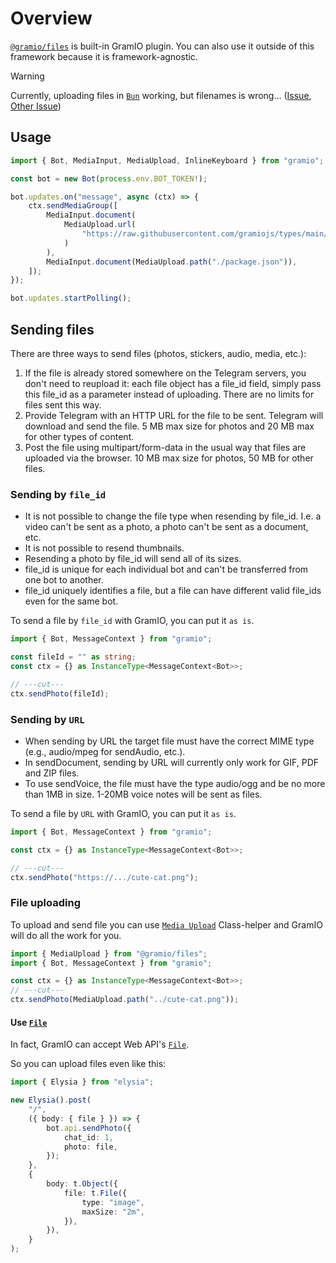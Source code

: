 # Overview

[`@gramio/files`](https://github.com/gramiojs/files) is built-in GramIO plugin. You can also use it outside of this framework because it is framework-agnostic.

> [!WARNING]
> Currently, uploading files in [`Bun`](https://bun.sh/) working, but filenames is wrong... ([Issue](https://github.com/oven-sh/bun/issues/8750), [Other Issue](https://github.com/oven-sh/bun/issues/2644))

## Usage

```ts twoslash
import { Bot, MediaInput, MediaUpload, InlineKeyboard } from "gramio";

const bot = new Bot(process.env.BOT_TOKEN!);

bot.updates.on("message", async (ctx) => {
    ctx.sendMediaGroup([
        MediaInput.document(
            MediaUpload.url(
                "https://raw.githubusercontent.com/gramiojs/types/main/README.md"
            )
        ),
        MediaInput.document(MediaUpload.path("./package.json")),
    ]);
});

bot.updates.startPolling();
```

## Sending files

There are three ways to send files (photos, stickers, audio, media, etc.):

1. If the file is already stored somewhere on the Telegram servers, you don't need to reupload it: each file object has a file_id field, simply pass this file_id as a parameter instead of uploading. There are no limits for files sent this way.
2. Provide Telegram with an HTTP URL for the file to be sent. Telegram will download and send the file. 5 MB max size for photos and 20 MB max for other types of content.
3. Post the file using multipart/form-data in the usual way that files are uploaded via the browser. 10 MB max size for photos, 50 MB for other files.

### Sending by `file_id`

-   It is not possible to change the file type when resending by file_id. I.e. a video can't be sent as a photo, a photo can't be sent as a document, etc.
-   It is not possible to resend thumbnails.
-   Resending a photo by file_id will send all of its sizes.
-   file_id is unique for each individual bot and can't be transferred from one bot to another.
-   file_id uniquely identifies a file, but a file can have different valid file_ids even for the same bot.

To send a file by `file_id` with GramIO, you can put it `as is`.

```ts twoslash
import { Bot, MessageContext } from "gramio";

const fileId = "" as string;
const ctx = {} as InstanceType<MessageContext<Bot>>;

// ---cut---
ctx.sendPhoto(fileId);
```

### Sending by `URL`

-   When sending by URL the target file must have the correct MIME type (e.g., audio/mpeg for sendAudio, etc.).
-   In sendDocument, sending by URL will currently only work for GIF, PDF and ZIP files.
-   To use sendVoice, the file must have the type audio/ogg and be no more than 1MB in size. 1-20MB voice notes will be sent as files.

To send a file by `URL` with GramIO, you can put it `as is`.

```ts twoslash
import { Bot, MessageContext } from "gramio";

const ctx = {} as InstanceType<MessageContext<Bot>>;

// ---cut---
ctx.sendPhoto("https://.../cute-cat.png");
```

### File uploading

To upload and send file you can use [`Media Upload`](/files/media-upload.html) Class-helper and GramIO will do all the work for you.

```ts twoslash
import { MediaUpload } from "@gramio/files";
import { Bot, MessageContext } from "gramio";

const ctx = {} as InstanceType<MessageContext<Bot>>;
// ---cut---
ctx.sendPhoto(MediaUpload.path("../cute-cat.png"));
```

#### Use [`File`](https://developer.mozilla.org/en-US/docs/Web/API/File)

In fact, GramIO can accept Web API's [`File`](https://developer.mozilla.org/en-US/docs/Web/API/File).

So you can upload files even like this:

```ts
import { Elysia } from "elysia";

new Elysia().post(
    "/",
    ({ body: { file } }) => {
        bot.api.sendPhoto({
            chat_id: 1,
            photo: file,
        });
    },
    {
        body: t.Object({
            file: t.File({
                type: "image",
                maxSize: "2m",
            }),
        }),
    }
);
```
